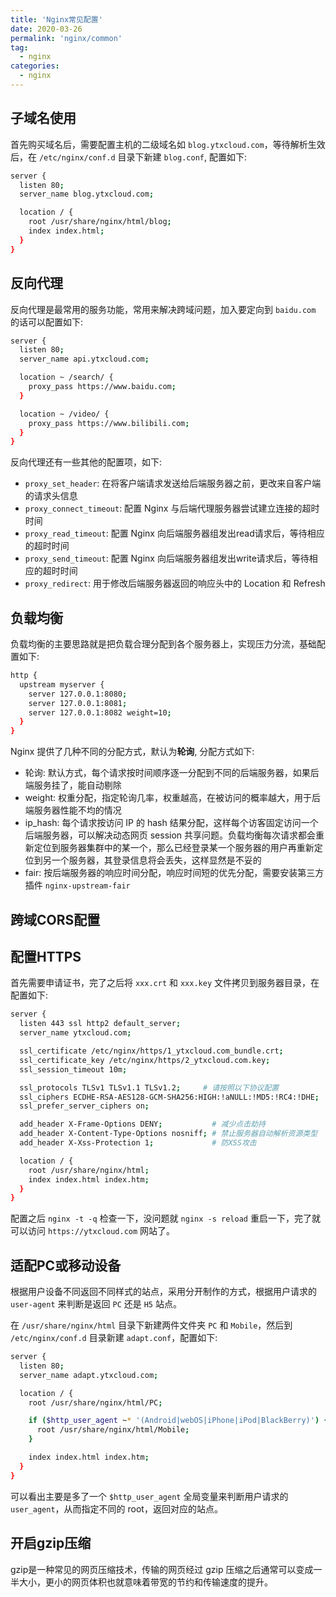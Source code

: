 ```yaml
---
title: 'Nginx常见配置'
date: 2020-03-26
permalink: 'nginx/common'
tag:
  - nginx
categories:
  - nginx
---
```


## 子域名使用

首先购买域名后，需要配置主机的二级域名如 `blog.ytxcloud.com`，等待解析生效后，在 `/etc/nginx/conf.d` 目录下新建 `blog.conf`, 配置如下:

```bash
server {
  listen 80;
  server_name blog.ytxcloud.com;

  location / {
    root /usr/share/nginx/html/blog;
    index index.html;
  }
}
```

## 反向代理

反向代理是最常用的服务功能，常用来解决跨域问题，加入要定向到 `baidu.com` 的话可以配置如下:

```bash
server {
  listen 80;
  server_name api.ytxcloud.com;

  location ~ /search/ {
    proxy_pass https://www.baidu.com;
  }

  location ~ /video/ {
    proxy_pass https://www.bilibili.com;
  }
}
```

反向代理还有一些其他的配置项，如下:

- `proxy_set_header`: 在将客户端请求发送给后端服务器之前，更改来自客户端的请求头信息
- `proxy_connect_timeout`: 配置 Nginx 与后端代理服务器尝试建立连接的超时时间
- `proxy_read_timeout`: 配置 Nginx 向后端服务器组发出read请求后，等待相应的超时时间
- `proxy_send_timeout`: 配置 Nginx 向后端服务器组发出write请求后，等待相应的超时时间
- `proxy_redirect`: 用于修改后端服务器返回的响应头中的 Location 和 Refresh

## 负载均衡

负载均衡的主要思路就是把负载合理分配到各个服务器上，实现压力分流，基础配置如下:

```bash
http {
  upstream myserver {
    server 127.0.0.1:8080;
    server 127.0.0.1:8081;
    server 127.0.0.1:8082 weight=10;
  }
}
```

Nginx 提供了几种不同的分配方式，默认为**轮询**, 分配方式如下:

- 轮询: 默认方式，每个请求按时间顺序逐一分配到不同的后端服务器，如果后端服务挂了，能自动剔除
- weight: 权重分配，指定轮询几率，权重越高，在被访问的概率越大，用于后端服务器性能不均的情况
- ip_hash: 每个请求按访问 IP 的 hash 结果分配，这样每个访客固定访问一个后端服务器，可以解决动态网页 session 共享问题。负载均衡每次请求都会重新定位到服务器集群中的某一个，那么已经登录某一个服务器的用户再重新定位到另一个服务器，其登录信息将会丢失，这样显然是不妥的
- fair: 按后端服务器的响应时间分配，响应时间短的优先分配，需要安装第三方插件 `nginx-upstream-fair`

## 跨域CORS配置



## 配置HTTPS

首先需要申请证书，完了之后将 `xxx.crt` 和 `xxx.key` 文件拷贝到服务器目录，在配置如下:

```bash
server {
  listen 443 ssl http2 default_server;
  server_name ytxcloud.com;

  ssl_certificate /etc/nginx/https/1_ytxcloud.com_bundle.crt;
  ssl_certificate_key /etc/nginx/https/2_ytxcloud.com.key;
  ssl_session_timeout 10m;

  ssl_protocols TLSv1 TLSv1.1 TLSv1.2;     # 请按照以下协议配置
  ssl_ciphers ECDHE-RSA-AES128-GCM-SHA256:HIGH:!aNULL:!MD5:!RC4:!DHE;
  ssl_prefer_server_ciphers on;

  add_header X-Frame-Options DENY;           # 减少点击劫持
  add_header X-Content-Type-Options nosniff; # 禁止服务器自动解析资源类型
  add_header X-Xss-Protection 1;             # 防XSS攻击

  location / {
    root /usr/share/nginx/html;
    index index.html index.htm;
  }
}
```

配置之后 `nginx -t -q` 检查一下，没问题就 `nginx -s reload` 重启一下，完了就可以访问 `https://ytxcloud.com` 网站了。

## 适配PC或移动设备

根据用户设备不同返回不同样式的站点，采用分开制作的方式，根据用户请求的 `user-agent` 来判断是返回 `PC` 还是 `H5` 站点。

在 `/usr/share/nginx/html` 目录下新建两件文件夹 `PC` 和 `Mobile`，然后到 `/etc/nginx/conf.d` 目录新建 `adapt.conf`，配置如下:

```bash
server {
  listen 80;
  server_name adapt.ytxcloud.com;

  location / {
    root /usr/share/nginx/html/PC;

    if ($http_user_agent ~* '(Android|webOS|iPhone|iPod|BlackBerry)') {
      root /usr/share/nginx/html/Mobile;
    }

    index index.html index.htm;
  }
}
```

可以看出主要是多了一个 `$http_user_agent` 全局变量来判断用户请求的 `user_agent`，从而指定不同的 root，返回对应的站点。

## 开启gzip压缩

gzip是一种常见的网页压缩技术，传输的网页经过 gzip 压缩之后通常可以变成一半大小，更小的网页体积也就意味着带宽的节约和传输速度的提升。


